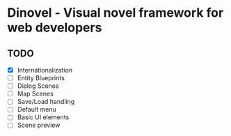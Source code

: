 # Dinovel - Visual novel framework for web developers

## TODO

- [x] Internationalization
- [ ] Entity Blueprints
- [ ] Dialog Scenes
- [ ] Map Scenes
- [ ] Save/Load handling
- [ ] Default menu
- [ ] Basic UI elements
- [ ] Scene preview
